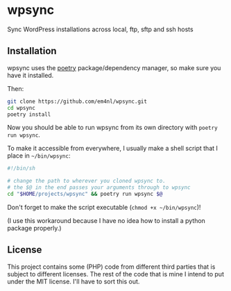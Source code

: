 # wpsync

Sync WordPress installations across local, ftp, sftp and ssh hosts

## Installation

wpsync uses the [poetry](https://python-poetry.org) package/dependency manager, so make sure you have it installed.

Then:

```sh
git clone https://github.com/em4nl/wpsync.git
cd wpsync
poetry install
```

Now you should be able to run wpsync from its own directory with `poetry run wpsync`.

To make it accessible from everywhere, I usually make a shell script that I place in `~/bin/wpsync`:

```sh
#!/bin/sh

# change the path to wherever you cloned wpsync to.
# the $@ in the end passes your arguments through to wpsync
cd "$HOME/projects/wpsync" && poetry run wpsync $@
```

Don't forget to make the script executable (`chmod +x ~/bin/wpsync`)!

(I use this workaround because I have no idea how to install a python package properly.)

## License

This project contains some (PHP) code from different third parties that is subject to different licenses. The rest of the code that is mine I intend to put under the MIT license. I'll have to sort this out.
